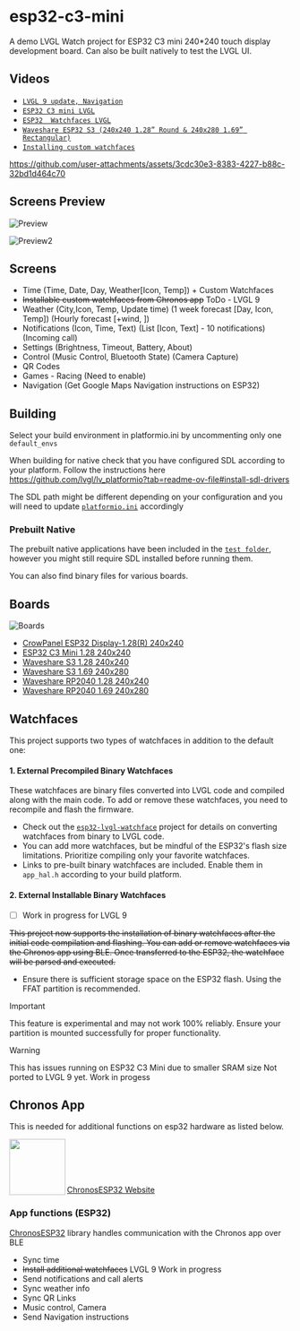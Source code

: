 # esp32-c3-mini
A demo LVGL Watch project for ESP32 C3 mini 240*240 touch display development board. Can also be built natively to test the LVGL UI.

## Videos

- [`LVGL 9 update, Navigation`](https://youtu.be/qGODX6ALO_U)
- [`ESP32 C3 mini LVGL`](https://youtu.be/u96OkjxC0Ro)
- [`ESP32  Watchfaces LVGL`](https://youtu.be/lvRsTp9v6_k)
- [`Waveshare ESP32 S3 (240x240 1.28” Round & 240x280 1.69” Rectangular)`](https://youtu.be/WXER_NX7LWI)
- [`Installing custom watchfaces`](https://youtu.be/qXx6tj7s6pQ)



https://github.com/user-attachments/assets/3cdc30e3-8383-4227-b88c-32bd1d464c70



## Screens Preview

![Preview](preview.png?raw=true "preview")

![Preview2](preview_2.png?raw=true "preview2")

## Screens
 - Time (Time, Date, Day, Weather[Icon, Temp]) + Custom Watchfaces
 - ~~Installable custom watchfaces from Chronos app~~ ToDo - LVGL 9
 - Weather (City,Icon, Temp, Update time) (1 week forecast [Day, Icon, Temp]) (Hourly forecast [+wind, ])
 - Notifications (Icon, Time, Text) (List [Icon, Text] - 10 notifications) (Incoming call)
 - Settings (Brightness, Timeout, Battery, About)
 - Control (Music Control, Bluetooth State) (Camera Capture)
 - QR Codes
 - Games - Racing (Need to enable)
 - Navigation (Get Google Maps Navigation instructions on ESP32)

 ## Building

 Select your build environment in platformio.ini by uncommenting only one `default_envs`

 When building for native check that you have configured SDL according to your platform. Follow the instructions here
 https://github.com/lvgl/lv_platformio?tab=readme-ov-file#install-sdl-drivers

 The SDL path might be different depending on your configuration and you will need to update [`platformio.ini`](platformio.ini) accordingly

 ### Prebuilt Native 

 The prebuilt native applications have been included in the [`test folder`](test/), however you might still require SDL installed before running them.
 
 You can also find binary files for various boards.

## Boards

![Boards](boards.png?raw=true "boards")

- [CrowPanel ESP32 Display-1.28(R) 240x240](https://www.elecrow.com/crowpanel-esp32-display-1-28-r-inch-240-240-round-ips-display-capacitive-touch-spi-screen.html)
- [ESP32 C3 Mini 1.28 240x240](https://www.aliexpress.com/item/1005006451631422.html)
- [Waveshare S3 1.28 240x240](https://www.waveshare.com/product/esp32-s3-touch-lcd-1.28.htm)
- [Waveshare S3 1.69 240x280](https://www.waveshare.com/esp32-s3-touch-lcd-1.69.htm)
- [Waveshare RP2040 1.28 240x240](https://www.waveshare.com/rp2040-touch-lcd-1.28.htm)
- [Waveshare RP2040 1.69 240x280](https://www.waveshare.com/product/rp2040-touch-lcd-1.69.htm)

 ## Watchfaces

This project supports two types of watchfaces in addition to the default one:

#### 1. External Precompiled Binary Watchfaces

These watchfaces are binary files converted into LVGL code and compiled along with the main code. To add or remove these watchfaces, you need to recompile and flash the firmware.

- Check out the [`esp32-lvgl-watchface`](https://github.com/fbiego/esp32-lvgl-watchface) project for details on converting watchfaces from binary to LVGL code.
- You can add more watchfaces, but be mindful of the ESP32's flash size limitations. Prioritize compiling only your favorite watchfaces.
- Links to pre-built binary watchfaces are included. Enable them in `app_hal.h` according to your build platform.

#### 2. External Installable Binary Watchfaces

- [ ] Work in progress for LVGL 9

~~This project now supports the installation of binary watchfaces after the initial code compilation and flashing. You can add or remove watchfaces via the Chronos app using BLE. Once transferred to the ESP32, the watchface will be parsed and executed.~~

- Ensure there is sufficient storage space on the ESP32 flash. Using the FFAT partition is recommended.

> [!IMPORTANT]
> This feature is experimental and may not work 100% reliably.
> Ensure your partition is mounted successfully for proper functionality.

> [!WARNING]  
> This has issues running on ESP32 C3 Mini due to smaller SRAM size
> Not ported to LVGL 9 yet. Work in progess

## Chronos App
This is needed for additional functions on esp32 hardware as listed below.

[<img src="chronos.png?raw=true" width=100 align=left>](https://chronos.ke/app?id=c3-mini)
<br><br><br><br>

[ChronosESP32 Website](https://chronos.ke/esp32)


### App functions (ESP32)
[ChronosESP32](https://github.com/fbiego/chronos-esp32) library handles communication with the Chronos app over BLE
- Sync time
- ~~Install additional watchfaces~~ LVGL 9 Work in progress
- Send notifications and call alerts
- Sync weather info
- Sync QR Links
- Music control, Camera
- Send Navigation instructions

